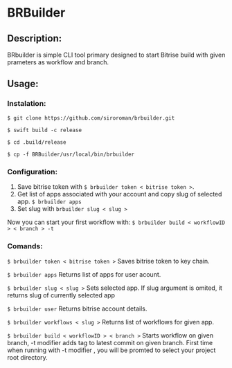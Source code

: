 # BRBuilder

## Description:
BRbuilder is simple CLI  tool primary designed to start Bitrise build with given prameters as workflow and branch.

## Usage:

### Instalation:

`$ git clone https://github.com/siroroman/brbuilder.git`

`$ swift build -c release`

`$ cd .build/release`

`$ cp -f BRBuilder/usr/local/bin/brbuilder`


### Configuration:
1. Save bitrise token with `$ brbuilder token < bitrise token >`. 
2. Get list of apps associated with your account and copy slug of selected app. `$ brbuilder apps`
3. Set slug with `brbuilder slug < slug >` 

Now you can start your first workflow with:
`$ brbuilder build < workflowID > < branch > -t` 

### Comands:
`$ brbuilder token < bitrise token >` Saves bitrise token to key chain.

`$ brbuilder apps` Returns list of apps for user acount.

`$ brbuilder slug < slug >` Sets selected app. If slug argument is omited, it returns slug of currently selected app

`$ brbuilder user` Returns bitrise account details.

`$ brbuilder workflows < slug >` Returns list of workflows for given app.

`$ brbuilder build < workflowID > < branch >`  Starts workflow on given branch, -t modifier adds tag to latest commit on given branch.  First time  when running with -t modifier , you will be promted to select your project root directory.



